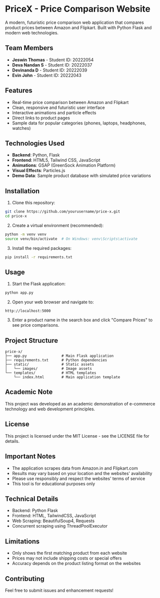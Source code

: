 # PriceX - Price Comparison Website

A modern, futuristic price comparison web application that compares product prices between Amazon and Flipkart. Built with Python Flask and modern web technologies.

## Team Members

- **Jeswin Thomas** - Student ID: 20222054
- **Deva Nandan S** - Student ID: 20222037
- **Devinanda D** - Student ID: 20222039
- **Evin John** - Student ID: 20222043

## Features

- Real-time price comparison between Amazon and Flipkart
- Clean, responsive and futuristic user interface
- Interactive animations and particle effects
- Direct links to product pages
- Sample data for popular categories (phones, laptops, headphones, watches)

## Technologies Used

- **Backend**: Python, Flask
- **Frontend**: HTML5, Tailwind CSS, JavaScript
- **Animations**: GSAP (GreenSock Animation Platform)
- **Visual Effects**: Particles.js
- **Demo Data**: Sample product database with simulated price variations

## Installation

1. Clone this repository:
```bash
git clone https://github.com/yourusername/price-x.git
cd price-x
```

2. Create a virtual environment (recommended):
```bash
python -m venv venv
source venv/bin/activate  # On Windows: venv\Scripts\activate
```

3. Install the required packages:
```bash
pip install -r requirements.txt
```

## Usage

1. Start the Flask application:
```bash
python app.py
```

2. Open your web browser and navigate to:
```
http://localhost:5000
```

3. Enter a product name in the search box and click "Compare Prices" to see price comparisons.

## Project Structure

```
price-x/
├── app.py                # Main Flask application
├── requirements.txt      # Python dependencies
├── static/               # Static assets
│   └── images/           # Image assets
└── templates/            # HTML templates
    └── index.html        # Main application template
```

## Academic Note

This project was developed as an academic demonstration of e-commerce technology and web development principles.

## License

This project is licensed under the MIT License - see the LICENSE file for details.

## Important Notes

- The application scrapes data from Amazon.in and Flipkart.com
- Results may vary based on your location and the websites' availability
- Please use responsibly and respect the websites' terms of service
- This tool is for educational purposes only

## Technical Details

- Backend: Python Flask
- Frontend: HTML, TailwindCSS, JavaScript
- Web Scraping: BeautifulSoup4, Requests
- Concurrent scraping using ThreadPoolExecutor

## Limitations

- Only shows the first matching product from each website
- Prices may not include shipping costs or special offers
- Accuracy depends on the product listing format on the websites

## Contributing

Feel free to submit issues and enhancement requests! 